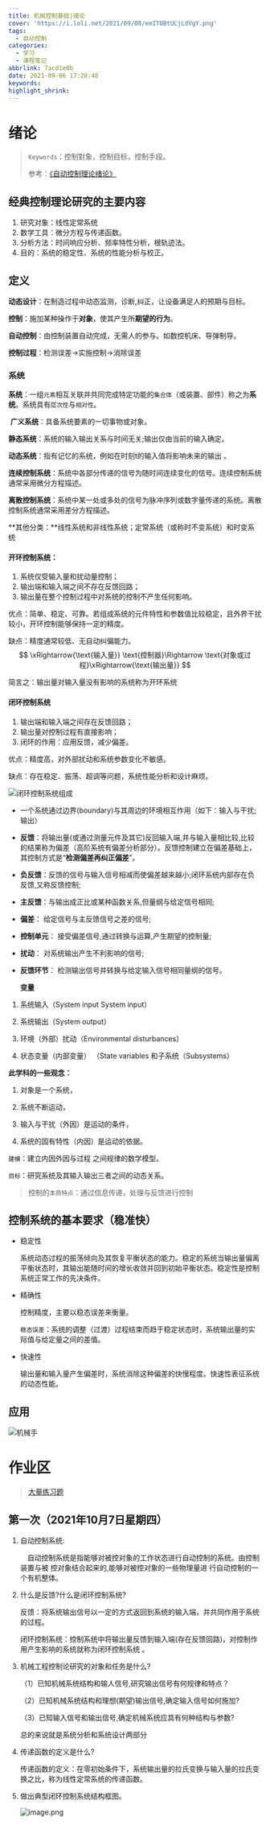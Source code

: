```yaml
---
title: 机械控制基础|绪论
cover: 'https://i.loli.net/2021/09/08/emITOBtUCjLdVgY.png'
tags:
  - 自动控制
categories:
  - 学习
  - 课程笔记
abbrlink: 7acd1e0b
date: 2021-09-06 17:28:48
keywords:
highlight_shrink:
---
```


# 绪论

>  `Keywords`：控制對象，控制目标，控制手段。
> 
>  参考：[《自动控制理论绪论》](http://www.cse.zju.edu.cn/eclass/attachments/2013-03/07-1362378806-2514.pdf)

## 经典控制理论研究的主要内容

1. 研究对象：线性定常系统
2. 数学工具：微分方程与传递函数。
3. 分析方法：时间响应分析、频率特性分析，根轨迹法。
4. 目的：系统的稳定性、系统的性能分析与校正。

## 定义

**动态设计**：在制造过程中动态监测，诊断,纠正，让设备满足人的预期与目标。

 **控制**：施加某种操作于**对象**，使其产生所**期望的行为**。

**自动控制**：由控制装置自动完成，无需人的参与。如数控机床、导弹制导。

**控制过程**：检测误差$\longrightarrow$实施控制$\longrightarrow$消除误差

### 系统

**系统**：一组`元素`相互关联并共同完成特定功能的`集合体`（或装置、部件）称之为**系统**。系统具有`层次性`与`相对性`。

​    **广义系统**：具备系统要素的一切事物或对象。

​    **静态系统**：系统的输入输出关系与时间无关;输出仅由当前的输入确定。

​    **动态系统**：指有记忆的系统，例如在时刻t的输入值将影响未来的输出 。

​    **连续控制系统**：系统中各部分传递的信号为随时间连续变化的信号。连续控制系统通常采用微分方程描述。

​    **离散控制系统**：系统中某一处或多处的信号为脉冲序列或数字量传递的系统。离散控制系统通常采用差分方程描述。 

​    **其他分类：**线性系统和非线性系统；定常系统（或称时不变系统）和时变系统

#### **开环控制系统**：

1. 系统仅受输入量和扰动量控制；
2. 输出端和输入端之间不存在反馈回路；
3. 输出量在整个控制过程中对系统的控制不产生任何影响。

优点：简单、稳定、可靠。若组成系统的元件特性和参数值比较稳定，且外界干扰较小，开环控制能够保持一定的精度。

缺点：精度通常较低、无自动纠偏能力。
$$
\xRightarrow{\text{输入量}} \text{控制器}\Rightarrow \text{对象或过程}\xRightarrow{\text{输出量}}
$$



简言之：输出量对输入量没有影响的系统称为开环系统

#### 闭环控制系统

1. 输出端和输入端之间存在反馈回路；
2. 输出量对控制过程有直接影响；
3. 闭环的作用：应用反馈，减少偏差。 

优点：精度高，对外部扰动和系统参数变化不敏感。 

缺点：存在稳定、振荡、超调等问题，系统性能分析和设计麻烦。 

![闭环控制系统组成](https://i.loli.net/2021/10/11/bn6DZt8IwdCKa4m.png)

* 一个系统通过边界(boundary)与其周边的环境相互作用（如下：输入与干扰;输出）

* **反馈**：将输出量(或通过测量元件及其它)反回输入端,并与输入量相比较,比较的结果称为偏差（高阶系统有偏差分析部分）。反馈控制建立在偏差基础上，其控制方式是“**检测偏差再纠正偏差**”。

* **负反馈**：反馈的信号与输入信号相减而使偏差越来越小;闭环系统内部存在负反馈,又称反馈控制;

* **主反馈**：与输出成正比或某种函数关系,但量纲与给定信号相同;

* **偏差**： 给定信号与主反馈信号之差的信号;

* **控制单元**： 接受偏差信号,通过转换与运算,产生期望的控制量;

* **扰动**： 对系统输出产生不利影响的信号;

* **反馈环节**： 检测输出信号并转换与给定输入信号相同量纲的信号。
  
  **变量**
1. 系统输入（System input System input）

2. 系统输出（System output）

3. 环境（外部）扰动（Environmental disturbances）

4. 状态变量（内部变量） （State variables 和子系统（Subsystems）

**此学科的一些观念：**

1. 对象是一个系统，

2. 系统不断运动，

3. 输入与干扰（外因）是运动的条件，

4. 系统的固有特性（内因）是运动的依据。

`建模`：建立内因外因与过程 之间规律的数学模型。

`目标`：研究系统及其输入输出三者之间的动态关系。

> 控制的`本质特点`：通过信息传递，处理与反馈进行控制

## 控制系统的基本要求（**稳准快**）

* 稳定性 
  
  系统动态过程的振荡倾向及其恢复平衡状态的能力。稳定的系统当输出量偏离平衡状态时，其输出能随时间的增长收敛并回到初始平衡状态。稳定性是控制系统正常工作的先决条件。

* 精确性
  
  控制精度，主要以稳态误差来衡量。
  
  `稳态误差`：系统的调整（过渡）过程结束而趋于稳定状态时，系统输出量的实际值与给定量之间的差值。

* 快速性
  
  输出量和输入量产生偏差时，系统消除这种偏差的快慢程度。快速性表征系统的动态性能。

## 应用

![机械手](https://i.loli.net/2021/10/11/J6QjZ7LaEIsC1t9.png)

# 作业区

> [大量练习题](http://course.sdu.edu.cn/G2S/eWebEditor/uploadfile/20160701182220401.pdf) 

## 第一次（2021年10月7日星期四）

1. 自动控制系统:
   
   　自动控制系统是指能够对被控对象的工作状态进行自动控制的系统。由控制装置与被 控对象结合起来的,能够对被控对象的一些物理量进 行自动控制的一个有机整体。

2. 什么是反馈?什么是闭环控制系统?
   
   反馈：将系统输出信号以一定的方式返回到系统的输入端，并共同作用于系统的过程。
   
   闭环控制系统：控制系统中将输出量反馈到输入端(存在反馈回路)，对控制作用产生影响的系统就称为闭环控制系统 。

3. 机械工程控制论研究的对象和任务是什么?
   
   （1）已知机械系统结构和输人信号,研究输出信号有何规律和特点？
   
   （2）已知机械系统结构和理想(期望)输出信号,确定输入信号如何施加?
   
   （3）已知输入信号和输出信号,确定机械系统应具有何种结构与参数?
   
   总的来说就是系统分析和系统设计两部分

4. 传递函数的定义是什么?
   
   传递函数的定义：在零初始条件下，系统输出量的拉氏变换与输入量的拉氏变换之比，称为线性定常系统的传递函数。

5. 做出典型闭环控制系统结构框图。
   
    ![image.png](https://i.loli.net/2021/10/07/OoAs5LUSKbecgkH.png)

